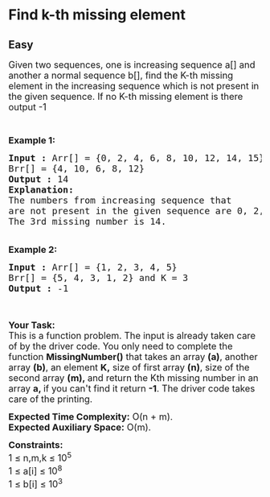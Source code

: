 # Find k-th missing element
## Easy 
<div class="problem-statement">
                <p></p><p><span style="font-size:18px">Given two sequences, one is increasing sequence a[] and another a normal sequence b[], find the K-th missing element in the increasing sequence which is not present in the given sequence. If no K-th missing element is there output -1</span></p>

<p>&nbsp;</p>

<p><span style="font-size:18px"><strong>Example 1:</strong></span></p>

<pre style="position: relative;"><span style="font-size:18px"><strong>Input :</strong> Arr[] = {0, 2, 4, 6, 8, 10, 12, 14, 15}
Brr[] = {4, 10, 6, 8, 12}
<strong>Output :</strong> 14
<strong>Explanation:
</strong>The numbers from increasing sequence that
are not present in the given sequence are 0, 2, 14, 15.
The 3rd missing number is 14.

</span><div class="open_grepper_editor" title="Edit &amp; Save To Grepper"></div></pre>

<p><span style="font-size:18px"><strong>Example 2:</strong></span></p>

<pre style="position: relative;"><span style="font-size:18px"><strong>Input :</strong> Arr[] = {1, 2, 3, 4, 5}
Brr[] = {5, 4, 3, 1, 2} and K = 3
<strong>Output :</strong> -1

</span><div class="open_grepper_editor" title="Edit &amp; Save To Grepper"></div></pre>

<p><br>
<span style="font-size:18px"><strong>Your Task:</strong><br>
This is a function problem. The input is already taken care of by the driver code. You only need to complete the function <strong>MissingNumber()</strong>&nbsp;that takes an&nbsp;array <strong>(a)</strong>, another array <strong>(b)</strong>,&nbsp;an&nbsp;element <strong>K,</strong> size of first array <strong>(n)</strong>, size of the second array <strong>(m)</strong><strong>,&nbsp;</strong>and return the Kth missing number in an array <strong>a,&nbsp;</strong>if you can't find it return <strong>-1</strong>. The driver code takes care of the printing.</span></p>

<p><span style="font-size:18px"><strong>Expected Time Complexity:</strong>&nbsp;O(n + m).<br>
<strong>Expected Auxiliary Space:</strong>&nbsp;O(m).</span></p>

<p><span style="font-size:18px"><strong>Constraints:</strong><br>
1 ≤ n,m,k ≤ 10<sup>5</sup><br>
1 ≤ a[i] ≤ 10<sup>8</sup><br>
1 ≤ b[i] ≤ 10<sup>3</sup></span></p>
 <p></p>
            </div>
